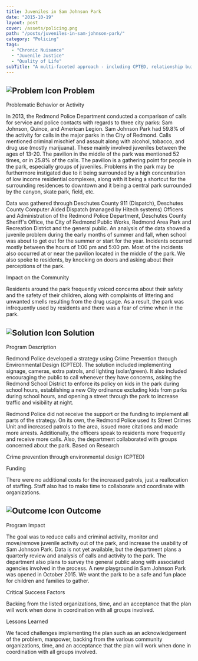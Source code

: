 ```yaml
---
title: Juveniles in Sam Johnson Park
date: "2015-10-19"
layout: post
cover: /assets/policing.png
path: "/posts/juveniles-in-sam-johnson-park/"
category: "Policing"
tags:
  - "Chronic Nuisance"
  - "Juvenile Justice"
  - "Quality of Life"
subTitle: "A multi-faceted approach - including CPTED, relationship building, and focused patrols - was used to address juvenile problems and safety concerns at a local park."
---
```


## ![Problem Icon](https://github.com/google/material-design-icons/raw/master/alert/1x_web/ic_error_outline_black_48dp.png "Problem") Problem

Problematic Behavior or Activity

In 2013, the Redmond Police Department conducted a comparison of calls for service and police contacts with regards to three city parks: Sam Johnson, Quince, and American Legion. Sam Johnson Park had 59.8% of the activity for calls in the major parks in the City of Redmond. Calls mentioned criminal mischief and assault along with alcohol, tobacco, and drug use (mostly marijuana). These mainly involved juveniles between the ages of 13-20. The pavilion in the middle of the park was mentioned 52 times, or in 25.8% of the calls. The pavilion is a gathering point for people in the park, especially groups of juveniles. Problems in the park may be furthermore instigated due to it being surrounded by a high concentration of low income residential complexes, along with it being a shortcut for the surrounding residences to downtown and it being a central park surrounded by the canyon, skate park, field, etc.

Data was gathered through Deschutes County 911 (Dispatch), Deschutes County Computer Aided Dispatch (managed by Hitech systems) Officers and Administration of the Redmond Police Department, Deschutes County Sheriff's Office, the City of Redmond Public Works, Redmond Area Park and Recreation District and the general public. An analysis of the data showed a juvenile problem during the early months of summer and fall, when school was about to get out for the summer or start for the year. Incidents occurred mostly between the hours of 1:00 pm and 5:00 pm. Most of the incidents also occurred at or near the pavilion located in the middle of the park. We also spoke to residents, by knocking on doors and asking about their perceptions of the park.

Impact on the Community

Residents around the park frequently voiced concerns about their safety and the safety of their children, along with complaints of littering and unwanted smells resulting from the drug usage. As a result, the park was infrequently used by residents and there was a fear of crime when in the park.

## ![Solution Icon](https://github.com/google/material-design-icons/raw/master/action/1x_web/ic_lightbulb_outline_black_48dp.png "Solution") Solution

Program Description

Redmond Police developed a strategy using Crime Prevention through Environmental Design (CPTED). The solution included implementing signage, cameras, extra patrols, and lighting (solar/green). It also included encouraging the public to call whenever they have concerns, asking the Redmond School District to enforce its policy on kids in the park during school hours, establishing a new City ordinance excluding kids from parks during school hours, and opening a street through the park to increase traffic and visibility at night.

Redmond Police did not receive the support or the funding to implement all parts of the strategy. On its own, the Redmond Police used its Street Crimes Unit and increased patrols to the area, issued more citations and made more arrests. Additionally, the officers speak to residents more frequently and receive more calls. Also, the department collaborated with groups concerned about the park.
Based on Research

Crime prevention through environmental design (CPTED)

Funding

There were no additional costs for the increased patrols, just a reallocation of staffing. Staff also had to make time to collaborate and coordinate with organizations.

## ![Outcome Icon](https://github.com/google/material-design-icons/raw/master/action/1x_web/ic_view_list_black_48dp.png "Outcome") Outcome

Program Impact

The goal was to reduce calls and criminal activity, monitor and move/remove juvenile activity out of the park, and increase the usability of Sam Johnson Park. Data is not yet available, but the department plans a quarterly review and analysis of calls and activity to the park. The department also plans to survey the general public along with associated agencies involved in the process. A new playground in Sam Johnson Park was opened in October 2015. We want the park to be a safe and fun place for children and families to gather.

Critical Success Factors

Backing from the listed organizations, time, and an acceptance that the plan will work when done in coordination with all groups involved.

Lessons Learned

We faced challenges implementing the plan such as an acknowledgement of the problem, manpower, backing from the various community organizations, time, and an acceptance that the plan will work when done in coordination with all groups involved.
